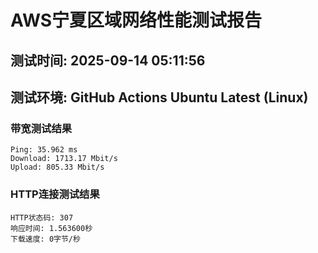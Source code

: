 # AWS宁夏区域网络性能测试报告
## 测试时间: 2025-09-14 05:11:56
## 测试环境: GitHub Actions Ubuntu Latest (Linux)

### 带宽测试结果
```
Ping: 35.962 ms
Download: 1713.17 Mbit/s
Upload: 805.33 Mbit/s
```

### HTTP连接测试结果
```
HTTP状态码: 307
响应时间: 1.563600秒
下载速度: 0字节/秒
```

